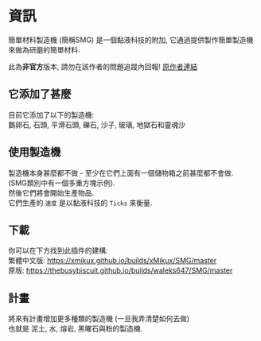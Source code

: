 # 資訊
簡單材料製造機 (簡稱SMG) 是一個黏液科技的附加, 它通過提供製作簡單製造機來做為研磨的簡單材料.<br>

此為**非官方**版本, 請勿在該作者的問題追蹤內回報!
[原作者連結](https://github.com/waleks647/SMG)

## 它添加了甚麼
目前它添加了以下的製造機:<br>
鵝卵石, 石頭, 平滑石頭, 礫石, 沙子, 玻璃, 地獄石和靈魂沙<br>

## 使用製造機
製造機本身甚麼都不做 - 至少在它們上面有一個儲物箱之前甚麼都不會做.<br>
(SMG類別中有一個多重方塊示例).<br>
然後它們將會開始生產物品.<br>
它們生產的 `速度` 是以黏液科技的 `Ticks` 來衡量.<br>

## 下載
你可以在下方找到此插件的建構:<br>
繁體中文版: https://xmikux.github.io/builds/xMikux/SMG/master<br>
原版: https://thebusybiscuit.github.io/builds/waleks647/SMG/master<br>

## 計畫
將來有計畫增加更多種類的製造機 (一旦我弄清楚如何去做)<br>
也就是 泥土, 水, 熔岩, 黑曜石與粉的製造機.<br>
